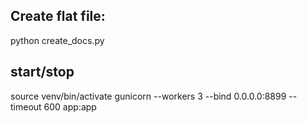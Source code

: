 ## Create flat file:

python create_docs.py

## start/stop

source venv/bin/activate
gunicorn --workers 3 --bind 0.0.0.0:8899 --timeout 600 app:app